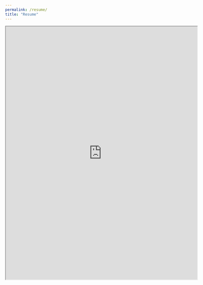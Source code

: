 ```yaml
---
permalink: /resume/
title: "Resume"
---
```


<iframe src="https://drive.google.com/file/d/1s4eDKJzkrAAke6DrqH-kun0snGnplyG7/preview" width="620" height="820" allow="autoplay"></iframe>
